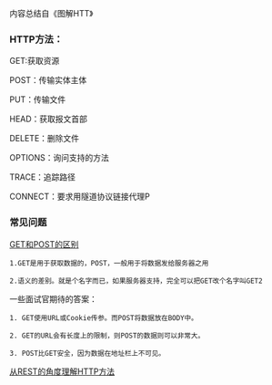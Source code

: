 内容总结自《图解HTT》
### HTTP方法：

GET:获取资源

POST：传输实体主体

PUT：传输文件

HEAD：获取报文首部

DELETE：删除文件

OPTIONS：询问支持的方法

TRACE：追踪路径

CONNECT：要求用隧道协议链接代理P

### 常见问题
[GET和POST的区别](http://www.cnblogs.com/nankezhishi/archive/2012/06/09/getandpost.html)

```
1.GET是用于获取数据的，POST，一般用于将数据发给服务器之用

2.语义的差别。就是个名字而已，如果服务器支持，完全可以把GET改个名字叫GET2
```

一些面试官期待的答案：
```
1. GET使用URL或Cookie传参。而POST将数据放在BODY中。

2. GET的URL会有长度上的限制，则POST的数据则可以非常大。

3. POST比GET安全，因为数据在地址栏上不可见。
```

[从REST的角度理解HTTP方法](https://www.15yan.com/story/7dz6oXiSHeq/)
